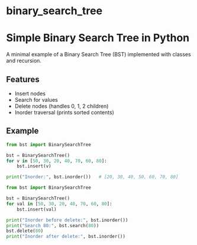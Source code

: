 # binary_search_tree

# Simple Binary Search Tree in Python

A minimal example of a Binary Search Tree (BST) implemented with classes and recursion.

## Features
- Insert nodes
- Search for values
- Delete nodes (handles 0, 1, 2 children)
- Inorder traversal (prints sorted contents)

## Example
```python
from bst import BinarySearchTree

bst = BinarySearchTree()
for v in [50, 30, 20, 40, 70, 60, 80]:
    bst.insert(v)

print("Inorder:", bst.inorder())   # [20, 30, 40, 50, 60, 70, 80]

from bst import BinarySearchTree

bst = BinarySearchTree()
for val in [50, 30, 20, 40, 70, 60, 80]:
    bst.insert(val)

print("Inorder before delete:", bst.inorder())
print("Search 80:", bst.search(80))
bst.delete(80)
print("Inorder after delete:", bst.inorder())
